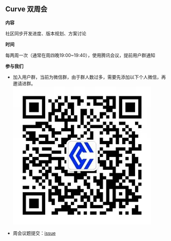 ## Curve 双周会

**内容**

社区同步开发进度、版本规划、方案讨论

**时间**

每两周一次（通常在周四晚19:00~19:40），使用腾讯会议，提前用户群通知

**参与我们**

- 加入用户群，当前为微信群，由于群人数过多，需要先添加以下个人微信，再邀请进群。
![Curve小助手微信](../images/curve-wechat.jpeg)

- 周会议题提交：[issue](https://github.com/opencurve/curve-meetup-slides/issues)
